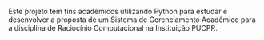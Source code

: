 Este projeto tem fins acadêmicos utilizando Python para estudar e desenvolver a proposta de um Sistema de Gerenciamento Acadêmico para a disciplina de Raciocínio Computacional na Instituição PUCPR.
